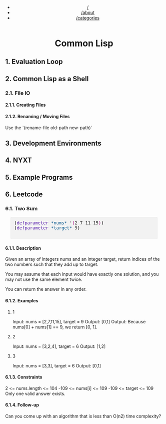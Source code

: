 <?xml version="1.0" encoding="utf-8"?>
<!DOCTYPE html PUBLIC "-//W3C//DTD XHTML 1.0 Strict//EN"
"http://www.w3.org/TR/xhtml1/DTD/xhtml1-strict.dtd">
<html xmlns="http://www.w3.org/1999/xhtml" lang="en" xml:lang="en">
<head>
<!-- 2022-09-25 Sun 15:17 -->
<meta http-equiv="Content-Type" content="text/html;charset=utf-8" />
<meta name="viewport" content="width=device-width, initial-scale=1" />
<title>Common Lisp</title>
<meta name="author" content="Zain Jabbar" />
<meta name="generator" content="Org Mode" />
<style>
  #content { max-width: 60em; margin: auto; }
  .title  { text-align: center;
             margin-bottom: .2em; }
  .subtitle { text-align: center;
              font-size: medium;
              font-weight: bold;
              margin-top:0; }
  .todo   { font-family: monospace; color: red; }
  .done   { font-family: monospace; color: green; }
  .priority { font-family: monospace; color: orange; }
  .tag    { background-color: #eee; font-family: monospace;
            padding: 2px; font-size: 80%; font-weight: normal; }
  .timestamp { color: #bebebe; }
  .timestamp-kwd { color: #5f9ea0; }
  .org-right  { margin-left: auto; margin-right: 0px;  text-align: right; }
  .org-left   { margin-left: 0px;  margin-right: auto; text-align: left; }
  .org-center { margin-left: auto; margin-right: auto; text-align: center; }
  .underline { text-decoration: underline; }
  #postamble p, #preamble p { font-size: 90%; margin: .2em; }
  p.verse { margin-left: 3%; }
  pre {
    border: 1px solid #e6e6e6;
    border-radius: 3px;
    background-color: #f2f2f2;
    padding: 8pt;
    font-family: monospace;
    overflow: auto;
    margin: 1.2em;
  }
  pre.src {
    position: relative;
    overflow: auto;
  }
  pre.src:before {
    display: none;
    position: absolute;
    top: -8px;
    right: 12px;
    padding: 3px;
    color: #555;
    background-color: #f2f2f299;
  }
  pre.src:hover:before { display: inline; margin-top: 14px;}
  /* Languages per Org manual */
  pre.src-asymptote:before { content: 'Asymptote'; }
  pre.src-awk:before { content: 'Awk'; }
  pre.src-authinfo::before { content: 'Authinfo'; }
  pre.src-C:before { content: 'C'; }
  /* pre.src-C++ doesn't work in CSS */
  pre.src-clojure:before { content: 'Clojure'; }
  pre.src-css:before { content: 'CSS'; }
  pre.src-D:before { content: 'D'; }
  pre.src-ditaa:before { content: 'ditaa'; }
  pre.src-dot:before { content: 'Graphviz'; }
  pre.src-calc:before { content: 'Emacs Calc'; }
  pre.src-emacs-lisp:before { content: 'Emacs Lisp'; }
  pre.src-fortran:before { content: 'Fortran'; }
  pre.src-gnuplot:before { content: 'gnuplot'; }
  pre.src-haskell:before { content: 'Haskell'; }
  pre.src-hledger:before { content: 'hledger'; }
  pre.src-java:before { content: 'Java'; }
  pre.src-js:before { content: 'Javascript'; }
  pre.src-latex:before { content: 'LaTeX'; }
  pre.src-ledger:before { content: 'Ledger'; }
  pre.src-lisp:before { content: 'Lisp'; }
  pre.src-lilypond:before { content: 'Lilypond'; }
  pre.src-lua:before { content: 'Lua'; }
  pre.src-matlab:before { content: 'MATLAB'; }
  pre.src-mscgen:before { content: 'Mscgen'; }
  pre.src-ocaml:before { content: 'Objective Caml'; }
  pre.src-octave:before { content: 'Octave'; }
  pre.src-org:before { content: 'Org mode'; }
  pre.src-oz:before { content: 'OZ'; }
  pre.src-plantuml:before { content: 'Plantuml'; }
  pre.src-processing:before { content: 'Processing.js'; }
  pre.src-python:before { content: 'Python'; }
  pre.src-R:before { content: 'R'; }
  pre.src-ruby:before { content: 'Ruby'; }
  pre.src-sass:before { content: 'Sass'; }
  pre.src-scheme:before { content: 'Scheme'; }
  pre.src-screen:before { content: 'Gnu Screen'; }
  pre.src-sed:before { content: 'Sed'; }
  pre.src-sh:before { content: 'shell'; }
  pre.src-sql:before { content: 'SQL'; }
  pre.src-sqlite:before { content: 'SQLite'; }
  /* additional languages in org.el's org-babel-load-languages alist */
  pre.src-forth:before { content: 'Forth'; }
  pre.src-io:before { content: 'IO'; }
  pre.src-J:before { content: 'J'; }
  pre.src-makefile:before { content: 'Makefile'; }
  pre.src-maxima:before { content: 'Maxima'; }
  pre.src-perl:before { content: 'Perl'; }
  pre.src-picolisp:before { content: 'Pico Lisp'; }
  pre.src-scala:before { content: 'Scala'; }
  pre.src-shell:before { content: 'Shell Script'; }
  pre.src-ebnf2ps:before { content: 'ebfn2ps'; }
  /* additional language identifiers per "defun org-babel-execute"
       in ob-*.el */
  pre.src-cpp:before  { content: 'C++'; }
  pre.src-abc:before  { content: 'ABC'; }
  pre.src-coq:before  { content: 'Coq'; }
  pre.src-groovy:before  { content: 'Groovy'; }
  /* additional language identifiers from org-babel-shell-names in
     ob-shell.el: ob-shell is the only babel language using a lambda to put
     the execution function name together. */
  pre.src-bash:before  { content: 'bash'; }
  pre.src-csh:before  { content: 'csh'; }
  pre.src-ash:before  { content: 'ash'; }
  pre.src-dash:before  { content: 'dash'; }
  pre.src-ksh:before  { content: 'ksh'; }
  pre.src-mksh:before  { content: 'mksh'; }
  pre.src-posh:before  { content: 'posh'; }
  /* Additional Emacs modes also supported by the LaTeX listings package */
  pre.src-ada:before { content: 'Ada'; }
  pre.src-asm:before { content: 'Assembler'; }
  pre.src-caml:before { content: 'Caml'; }
  pre.src-delphi:before { content: 'Delphi'; }
  pre.src-html:before { content: 'HTML'; }
  pre.src-idl:before { content: 'IDL'; }
  pre.src-mercury:before { content: 'Mercury'; }
  pre.src-metapost:before { content: 'MetaPost'; }
  pre.src-modula-2:before { content: 'Modula-2'; }
  pre.src-pascal:before { content: 'Pascal'; }
  pre.src-ps:before { content: 'PostScript'; }
  pre.src-prolog:before { content: 'Prolog'; }
  pre.src-simula:before { content: 'Simula'; }
  pre.src-tcl:before { content: 'tcl'; }
  pre.src-tex:before { content: 'TeX'; }
  pre.src-plain-tex:before { content: 'Plain TeX'; }
  pre.src-verilog:before { content: 'Verilog'; }
  pre.src-vhdl:before { content: 'VHDL'; }
  pre.src-xml:before { content: 'XML'; }
  pre.src-nxml:before { content: 'XML'; }
  /* add a generic configuration mode; LaTeX export needs an additional
     (add-to-list 'org-latex-listings-langs '(conf " ")) in .emacs */
  pre.src-conf:before { content: 'Configuration File'; }

  table { border-collapse:collapse; }
  caption.t-above { caption-side: top; }
  caption.t-bottom { caption-side: bottom; }
  td, th { vertical-align:top;  }
  th.org-right  { text-align: center;  }
  th.org-left   { text-align: center;   }
  th.org-center { text-align: center; }
  td.org-right  { text-align: right;  }
  td.org-left   { text-align: left;   }
  td.org-center { text-align: center; }
  dt { font-weight: bold; }
  .footpara { display: inline; }
  .footdef  { margin-bottom: 1em; }
  .figure { padding: 1em; }
  .figure p { text-align: center; }
  .equation-container {
    display: table;
    text-align: center;
    width: 100%;
  }
  .equation {
    vertical-align: middle;
  }
  .equation-label {
    display: table-cell;
    text-align: right;
    vertical-align: middle;
  }
  .inlinetask {
    padding: 10px;
    border: 2px solid gray;
    margin: 10px;
    background: #ffffcc;
  }
  #org-div-home-and-up
   { text-align: right; font-size: 70%; white-space: nowrap; }
  textarea { overflow-x: auto; }
  .linenr { font-size: smaller }
  .code-highlighted { background-color: #ffff00; }
  .org-info-js_info-navigation { border-style: none; }
  #org-info-js_console-label
    { font-size: 10px; font-weight: bold; white-space: nowrap; }
  .org-info-js_search-highlight
    { background-color: #ffff00; color: #000000; font-weight: bold; }
  .org-svg { }
</style>

<link rel="stylesheet" href="/css/main-dark.css" type="text/css"/>
<header><div class="menu"><ul>
<li><a href="/">/</a></li>
<li><a href="/about.html">/about</a></li>
<li><a href="/categories.html">/categories</a></li>
</ul></div></header>
</head>
<body>
<div id="content" class="content">
<h1 class="title">Common Lisp</h1>


<div id="outline-container-orgee8e7fe" class="outline-2">
<h2 id="orgee8e7fe"><span class="section-number-2">1.</span> Evaluation Loop</h2>
</div>

<div id="outline-container-org1c484eb" class="outline-2">
<h2 id="org1c484eb"><span class="section-number-2">2.</span> Common Lisp as a Shell</h2>
<div class="outline-text-2" id="text-2">
</div>
<div id="outline-container-orgefb08ad" class="outline-3">
<h3 id="orgefb08ad"><span class="section-number-3">2.1.</span> File IO</h3>
<div class="outline-text-3" id="text-2-1">
</div>
<div id="outline-container-orgd5a9abe" class="outline-4">
<h4 id="orgd5a9abe"><span class="section-number-4">2.1.1.</span> Creating Files</h4>
</div>

<div id="outline-container-orgd814c61" class="outline-4">
<h4 id="orgd814c61"><span class="section-number-4">2.1.2.</span> Renaming / Moving Files</h4>
<div class="outline-text-4" id="text-2-1-2">
<p>
Use the `(rename-file old-path new-path)`
</p>
</div>
</div>
</div>
</div>

<div id="outline-container-org80da2cd" class="outline-2">
<h2 id="org80da2cd"><span class="section-number-2">3.</span> Development Environments</h2>
</div>

<div id="outline-container-org5849f0f" class="outline-2">
<h2 id="org5849f0f"><span class="section-number-2">4.</span> NYXT</h2>
</div>

<div id="outline-container-orgd6a6997" class="outline-2">
<h2 id="orgd6a6997"><span class="section-number-2">5.</span> Example Programs</h2>
</div>

<div id="outline-container-orgbf8880c" class="outline-2">
<h2 id="orgbf8880c"><span class="section-number-2">6.</span> Leetcode</h2>
<div class="outline-text-2" id="text-6">
</div>
<div id="outline-container-orgb30a7a0" class="outline-3">
<h3 id="orgb30a7a0"><span class="section-number-3">6.1.</span> Two Sum</h3>
<div class="outline-text-3" id="text-6-1">
<div class="org-src-container">
<pre class="src src-common-lisp"><span style="color: #000000;">(</span><span style="color: #5317ac;">defparameter</span> <span style="color: #00538b;">*nums*</span> '<span style="color: #a8007f;">(</span>2 7 11 15<span style="color: #a8007f;">)</span><span style="color: #000000;">)</span>
<span style="color: #000000;">(</span><span style="color: #5317ac;">defparameter</span> <span style="color: #00538b;">*target*</span> 9<span style="color: #000000;">)</span>


</pre>
</div>
</div>

<div id="outline-container-orgd49473e" class="outline-4">
<h4 id="orgd49473e"><span class="section-number-4">6.1.1.</span> Description</h4>
<div class="outline-text-4" id="text-6-1-1">
<p>
Given an array of integers nums and an integer target, return indices of the two numbers such that they add up to target.
</p>

<p>
You may assume that each input would have exactly one solution, and you may not use the same element twice.
</p>

<p>
You can return the answer in any order.
</p>
</div>
</div>

<div id="outline-container-org6406983" class="outline-4">
<h4 id="org6406983"><span class="section-number-4">6.1.2.</span> Examples</h4>
<div class="outline-text-4" id="text-6-1-2">
</div>
<ol class="org-ol">
<li><a id="orgb5fcd42"></a>1<br />
<div class="outline-text-5" id="text-6-1-2-1">
<p>
Input: nums = [2,7,11,15], target = 9
Output: [0,1]
Output: Because nums[0] + nums[1] == 9, we return [0, 1].
</p>
</div>
</li>

<li><a id="org8d327d6"></a>2<br />
<div class="outline-text-5" id="text-6-1-2-2">
<p>
Input: nums = [3,2,4], target = 6
Output: [1,2]
</p>
</div>
</li>

<li><a id="orged14c3a"></a>3<br />
<div class="outline-text-5" id="text-6-1-2-3">
<p>
Input: nums = [3,3], target = 6
Output: [0,1]
</p>
</div>
</li>
</ol>
</div>

<div id="outline-container-org20ed76e" class="outline-4">
<h4 id="org20ed76e"><span class="section-number-4">6.1.3.</span> Constraints</h4>
<div class="outline-text-4" id="text-6-1-3">
<p>
2 &lt;= nums.length &lt;= 104
-109 &lt;= nums[i] &lt;= 109
-109 &lt;= target &lt;= 109
Only one valid answer exists.
</p>
</div>
</div>

<div id="outline-container-orgb507383" class="outline-4">
<h4 id="orgb507383"><span class="section-number-4">6.1.4.</span> Follow-up</h4>
<div class="outline-text-4" id="text-6-1-4">
<p>
Can you come up with an algorithm that is less than O(n2) time complexity?
</p>
</div>
</div>
</div>
</div>
</div>
</body>
</html>
